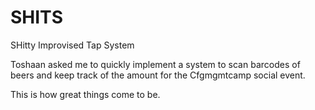 # SHITS
SHitty Improvised Tap System

Toshaan asked me to quickly implement a system to scan barcodes of beers and keep track of the amount for the Cfgmgmtcamp social event.

This is how great things come to be.
